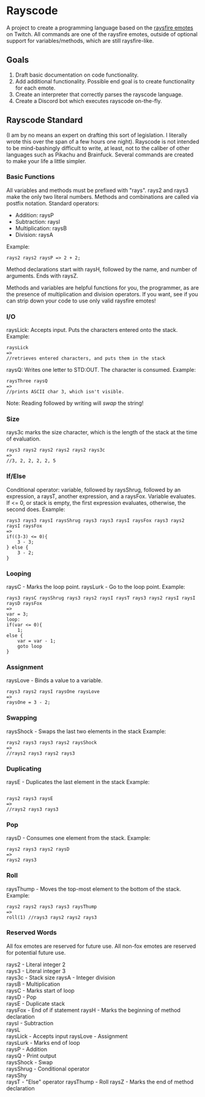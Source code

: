 # Rayscode
A project to create a programming language based on the [raysfire emotes](https://twitchemotes.com/channels/23196698) on Twitch. 
All commands are one of the raysfire emotes, outside of optional support for variables/methods, which are still raysfire-like.

## Goals
1. Draft basic documentation on code functionality.
2. Add additional functionality. Possible end goal is to create functionality for each emote.
3. Create an interpreter that correctly parses the rayscode language.
4. Create a Discord bot which executes rayscode on-the-fly.

## Rayscode Standard
(I am by no means an expert on drafting this sort of legislation. I literally wrote this over the span
of a few hours one night). Rayscode is not intended to be mind-bashingly difficult to write, at least, not to the
caliber of other languages such as Pikachu and Brainfuck. Several commands are created to make your life a little
simpler.

### Basic Functions
All variables and methods must be prefixed with "rays".
rays2 and rays3 make the only two literal numbers. Methods and combinations are called via postfix notation.
Standard operators:
* Addition: raysP
* Subtraction: raysI
* Multiplication: raysB
* Division: raysA

Example:
```
rays2 rays2 raysP => 2 + 2;
```

Method declarations start with raysH, followed by the name, and number of arguments. Ends with raysZ.

Methods and variables are helpful functions for you, the programmer, as are the presence of multiplication and division
operators. If you want, see if you can strip down your code to use only valid raysfire emotes!

### I/O
raysLick: Accepts input. Puts the characters entered onto the stack.
Example:
```
raysLick
=>
//retrieves entered characters, and puts them in the stack
```

raysQ: Writes one letter to STD:OUT. The character is consumed.
Example:
```
raysThree raysQ
=>
//prints ASCII char 3, which isn't visible.
```

Note: Reading followed by writing will *swap* the string! 

### Size
rays3c marks the size character, which is the length of the stack at the time of evaluation.

```
rays3 rays2 rays2 rays2 rays2 rays3c
=>
//3, 2, 2, 2, 2, 5
```

### If/Else
Conditional operator: variable, followed by raysShrug, followed by an expression, a raysT, another expression, 
and a raysFox. Variable evaluates. If <= 0, or stack is empty, the first expression evaluates, otherwise, the second does.
Example:
```
rays3 rays3 raysI raysShrug rays3 rays3 raysI raysFox rays3 rays2 raysI raysFox
=>
if((3-3) <= 0){
    3 - 3;
} else {
    3 - 2;
}
```

### Looping
raysC - Marks the loop point.
raysLurk - Go to the loop point.
Example:
```
rays3 raysC raysShrug rays3 rays2 raysI raysT rays3 rays2 raysI raysI raysD raysFox
=>
var = 3;
loop:
if(var <= 0){
    1;
else {
    var = var - 1;
    goto loop
}
```

### Assignment
raysLove - Binds a value to a variable.
```
rays3 rays2 raysI raysOne raysLove
=>
raysOne = 3 - 2;
```

### Swapping
raysShock - Swaps the last two elements in the stack
Example:
```
rays2 rays3 rays3 rays2 raysShock
=>
//rays2 rays3 rays2 rays3
```

### Duplicating
raysE - Duplicates the last element in the stack
Example:
```

rays2 rays3 raysE
=>
//rays2 rays3 rays3
```

### Pop 
raysD - Consumes one element from the stack.
Example:
```
rays2 rays3 rays2 raysD
=>
rays2 rays3
```

### Roll
raysThump - Moves the top-most element to the bottom of the stack.
Example:
```
rays2 rays2 rays3 rays3 raysThump
=>
roll(1) //rays3 rays2 rays2 rays3
```

### Reserved Words
All fox emotes are reserved for future use. All non-fox emotes are reserved for potential future use.

rays2 - Literal integer 2  
rays3 - Literal integer 3  
rays3c - Stack size
raysA - Integer division  
raysB - Multiplication  
raysC - Marks start of loop  
raysD - Pop  
raysE - Duplicate stack  
raysFox - End of if statement
raysH - Marks the beginning of method declaration  
raysI - Subtraction  
raysL  
raysLick - Accepts input
raysLove - Assignment  
raysLurk - Marks end of loop  
raysP - Addition  
raysQ - Print output  
raysShock - Swap  
raysShrug - Conditional operator  
raysShy  
raysT - "Else" operator
raysThump - Roll
raysZ - Marks the end of method declaration